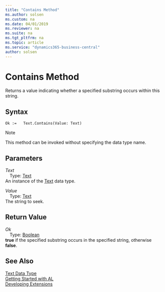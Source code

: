 ```yaml
---
title: "Contains Method"
ms.author: solsen
ms.custom: na
ms.date: 04/01/2019
ms.reviewer: na
ms.suite: na
ms.tgt_pltfrm: na
ms.topic: article
ms.service: "dynamics365-business-central"
author: solsen
---
```

[//]: # (START>DO_NOT_EDIT)
[//]: # (IMPORTANT:Do not edit any of the content between here and the END>DO_NOT_EDIT.)
[//]: # (Any modifications should be made in the .xml files in the ModernDev repo.)
# Contains Method
Returns a value indicating whether a specified substring occurs within this string.


## Syntax
```
Ok :=   Text.Contains(Value: Text)
```
> [!NOTE]  
> This method can be invoked without specifying the data type name.  
## Parameters
*Text*  
&emsp;Type: [Text](text-data-type.md)  
An instance of the [Text](text-data-type.md) data type.  

*Value*  
&emsp;Type: [Text](text-data-type.md)  
The string to seek.  


## Return Value
*Ok*  
&emsp;Type: [Boolean](../boolean/boolean-data-type.md)  
**true** if the specified substring occurs in the  specified string, otherwise **false**.  


[//]: # (IMPORTANT: END>DO_NOT_EDIT)
## See Also
[Text Data Type](text-data-type.md)  
[Getting Started with AL](../../devenv-get-started.md)  
[Developing Extensions](../../devenv-dev-overview.md)